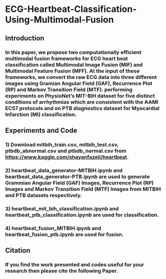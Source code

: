 # ECG-Heartbeat-Classification-Using-Multimodal-Fusion

## Introduction

### In this paper, we propose two computationally efficient multimodal fusion frameworks for ECG heart beat classification called Multimodal Image Fusion (MIF) and Multimodal Feature Fusion (MFF). At the input of these frameworks, we convert the raw ECG data into three different images using Gramian Angular Field (GAF), Recurrence Plot (RP) and Markov Transition Field (MTF).  performing experiments on PhysioNet’s MIT-BIH dataset for five distinct conditions of arrhythmias which are consistent with the AAMI EC57 protocols and on PTB diagnostics dataset for Myocardial Infarction (MI) classification. 

## Experiments and Code

### 1) Download mitbih_train.csv, mitbih_test.csv, ptbdb_abnormal.csv and ptbdb_normal.csv from https://www.kaggle.com/shayanfazeli/heartbeat.
### 2) heartbeat_data_generator-MITBIH.ipynb and heartbeat_data_generator-PTB.ipynb are used to generate Grammian Angular Field (GAF) Images, Recurrence Plot (RP) Images and  Markov Transition Field (MTF) Images from MITBIH and PTB datasets respectively.
### 3) heartbeat_mit_bih_classification.ipynb and heartbeat_ptb_classification.ipynb are used for classification.
### 4) heartbeat_fusion_MITBIH.ipynb and heartbeat_fusion_ptb.ipynb are used for fusion.

## Citation

### If you find the work presented and codes useful for your research then please cite the following Paper.


